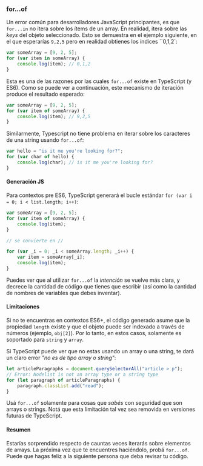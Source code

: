 ### for...of
Un error común para desarrolladores JavaScript principantes, es que `for...in` no itera sobre los ítems de un array. En realidad, itera sobre las *keys* del objeto seleccionado. Esto se demuestra en el ejemplo siguiente, en el que esperarías `9,2,5` pero en realidad obtienes los índices ``0,1,2`:

```ts
var someArray = [9, 2, 5];
for (var item in someArray) {
    console.log(item); // 0,1,2
}
```

Esta es una de las razones por las cuales `for...of` existe en TypeScript (y ES6). Como se puede ver a continuación, este mecanismo de iteración produce el resultado esperado:

```ts
var someArray = [9, 2, 5];
for (var item of someArray) {
    console.log(item); // 9,2,5
}
```

Similarmente, Typescript no tiene problema en iterar sobre los caracteres de una string usando `for...of`:

```ts
var hello = "is it me you're looking for?";
for (var char of hello) {
    console.log(char); // is it me you're looking for?
}
```

#### Generación JS
Para contextos pre ES6, TypeScript generará el bucle estándar `for (var i = 0; i < list.length; i++)`:
```ts
var someArray = [9, 2, 5];
for (var item of someArray) {
    console.log(item);
}

// se convierte en //

for (var _i = 0; _i < someArray.length; _i++) {
    var item = someArray[_i];
    console.log(item);
}
```
Puedes ver que al utilizar `for...of` la *intención* se vuelve más clara, y decrece la cantidad de código que tienes que escribir (así como la cantidad de nombres de variables que debes inventar).

#### Limitaciones
Si no te encuentras en contextos ES6+, el código generado asume que la propiedad `length` existe y que el objeto puede ser indexado a través de números (ejemplo, `obj[2]`). Por lo tanto, en estos casos, solamente es soportado para `string` y `array`.

Si TypeScript puede ver que no estas usando un array o una string, te dará un claro error *"no es de tipo array o string"*:
```ts
let articleParagraphs = document.querySelectorAll("article > p");
// Error: Nodelist is not an array type or a string type
for (let paragraph of articleParagraphs) {
    paragraph.classList.add("read");
}
```

Usá `for...of` solamente para cosas que *sabés* con seguridad que son arrays o strings. Notá que esta limitación tal vez sea removida en versiones futuras de TypeScript.

#### Resumen
Estarías sorprendido respecto de cauntas veces iterarás sobre elementos de arrays. La próxima vez que te encuentres haciéndolo, probá `for...of`. Puede que hagas feliz a la siguiente persona que deba revisar tu código.
